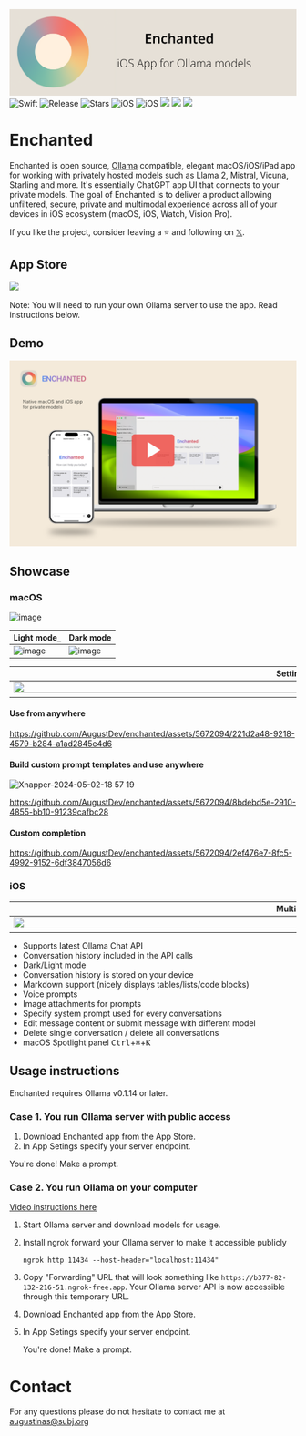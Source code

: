 ![Enchanted banner](./assets/banner.png)
![Swift](https://img.shields.io/badge/swift-F54A2A?style=for-the-badge&logo=swift&logoColor=white)
![Release](https://img.shields.io/github/v/release/augustdev/enchanted?style=for-the-badge)
![Stars](https://img.shields.io/github/stars/augustdev/enchanted.svg?style=for-the-badge)
![iOS](https://img.shields.io/badge/iOS-000000?style=for-the-badge&logo=ios&logoColor=white)
![iOS](https://img.shields.io/badge/macOS-000000?style=for-the-badge&logo=ios&logoColor=white)
[<img src="https://img.shields.io/badge/App_Store-0D96F6?style=for-the-badge&logo=app-store&logoColor=white">](https://apps.apple.com/gb/app/enchanted-llm/id6474268307)
[<img src="https://img.shields.io/badge/App_Store-0D96F6?style=for-the-badge&logo=app-store&logoColor=white">](https://twitter.com/amgauge)
[<img src="https://img.shields.io/twitter/url?url=https%3A%2F%2Ftwitter.com%2Famgauge&style=for-the-badge">](https://twitter.com/amgauge)

# Enchanted

Enchanted is open source, [Ollama](https://github.com/jmorganca/ollama) compatible, elegant macOS/iOS/iPad app for working with privately hosted models such as Llama 2, Mistral, Vicuna, Starling and more. It's essentially ChatGPT app UI that connects to your private models. The goal of Enchanted is to deliver a product allowing unfiltered, secure, private and multimodal experience across all of your devices in iOS ecosystem (macOS, iOS, Watch, Vision Pro).

If you like the project, consider leaving a ⭐️ and following on [𝕏](https://twitter.com/amgauge).

## App Store

[<img src="https://i.ibb.co/7WXt3qZ/download.png">](https://apps.apple.com/gb/app/enchanted-llm/id6474268307)

Note: You will need to run your own Ollama server to use the app. Read instructions below.

## Demo

[<img src="./assets/promo.png">](https://www.youtube.com/watch?v=zW3roZ_vM5Q)

## Showcase

### macOS

![image](https://github.com/AugustDev/enchanted/assets/5672094/32a6a203-19a2-4cc1-adc9-cfac8445dd42)

| Light mode\_                                                                                         | Dark mode                                                                                            |
| ---------------------------------------------------------------------------------------------------- | ---------------------------------------------------------------------------------------------------- |
| ![image](https://github.com/AugustDev/enchanted/assets/5672094/32a6a203-19a2-4cc1-adc9-cfac8445dd42) | ![image](https://github.com/AugustDev/enchanted/assets/5672094/6202d235-6c34-4f79-b08a-a372fca0439e) |

| Settings\_\_\_                                                                                                                    | Completions                                                                                                                       |
| --------------------------------------------------------------------------------------------------------------------------------- | --------------------------------------------------------------------------------------------------------------------------------- |
| <img src="https://github.com/AugustDev/enchanted/assets/5672094/b03acfc7-cbc3-4bab-92cd-73d3eb75b47e" width="1000" height="100%"> | <img src="https://github.com/AugustDev/enchanted/assets/5672094/5ca80a65-1bec-4d6c-8065-f0a26861c3c2" width="1000" height="100%"> |

#### Use from anywhere

https://github.com/AugustDev/enchanted/assets/5672094/221d2a48-9218-4579-b284-a1ad2845e4d6

#### Build custom prompt templates and use anywhere

<img width="599" alt="Xnapper-2024-05-02-18 57 19" src="https://github.com/AugustDev/enchanted/assets/5672094/7b69fe50-5399-4c0b-a269-f28353b8ca27">

https://github.com/AugustDev/enchanted/assets/5672094/8bdebd5e-2910-4855-bb10-91239cafbc28

#### Custom completion

https://github.com/AugustDev/enchanted/assets/5672094/2ef476e7-8fc5-4992-9152-6df3847056d6

### iOS

| Multimodal                                                                                                                        | Markdown\_                                                                                                                        |
| --------------------------------------------------------------------------------------------------------------------------------- | --------------------------------------------------------------------------------------------------------------------------------- |
| <img src="https://github.com/AugustDev/enchanted/assets/5672094/f2a7dafa-9470-4689-9f5a-27b6eb0e168d" width="1000" height="100%"> | <img src="https://github.com/AugustDev/enchanted/assets/5672094/9caefcb2-69eb-46d0-8d4f-b6269d7c2937" width="1000" height="100%"> |

- Supports latest Ollama Chat API
- Conversation history included in the API calls
- Dark/Light mode
- Conversation history is stored on your device
- Markdown support (nicely displays tables/lists/code blocks)
- Voice prompts
- Image attachments for prompts
- Specify system prompt used for every conversations
- Edit message content or submit message with different model
- Delete single conversation / delete all conversations
- macOS Spotlight panel <kbd>Ctrl</kbd>+<kbd>⌘</kbd>+<kbd>K</kbd>

## Usage instructions

Enchanted requires Ollama v0.1.14 or later.

### Case 1. You run Ollama server with public access

1. Download Enchanted app from the App Store.
2. In App Setings specify your server endpoint.

You're done! Make a prompt.

### Case 2. You run Ollama on your computer

[Video instructions here](https://www.youtube.com/watch?v=SFeVCiLOABM)

1. Start Ollama server and download models for usage.
2. Install ngrok forward your Ollama server to make it accessible publicly

   ```shell
   ngrok http 11434 --host-header="localhost:11434"
   ```

3. Copy "Forwarding" URL that will look something like `https://b377-82-132-216-51.ngrok-free.app`. Your Ollama server API is now accessible through this temporary URL.
4. Download Enchanted app from the App Store.
5. In App Setings specify your server endpoint.

   You're done! Make a prompt.

# Contact

For any questions please do not hesitate to contact me at augustinas@subj.org
